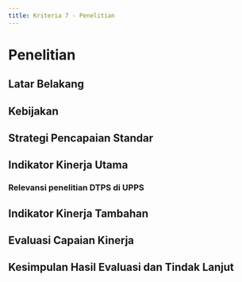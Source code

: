 ```yaml
---
title: Kriteria 7 - Penelitian
---
```


# Penelitian

<!--@include: ../penilaian/48.md-->

## Latar Belakang

<!--@include: ../panduan/iii-d-7-1.md-->

## Kebijakan

<!--@include: ../panduan/iii-d-7-2.md-->

## Strategi Pencapaian Standar

<!--@include: ../panduan/iii-d-7-3.md-->

## Indikator Kinerja Utama

### Relevansi penelitian DTPS di UPPS

<!--@include: ../panduan/iii-d-7-4-a.md-->

## Indikator Kinerja Tambahan

<!--@include: ../panduan/iii-d-7-5.md-->

## Evaluasi Capaian Kinerja

<!--@include: ../panduan/iii-d-7-6.md-->

## Kesimpulan Hasil Evaluasi dan Tindak Lanjut

<!--@include: ../panduan/iii-d-7-7.md-->
